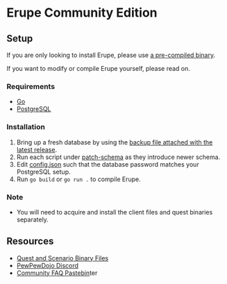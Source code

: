 # Erupe Community Edition

## Setup

If you are only looking to install Erupe, please use [a pre-compiled binary](https://github.com/ZeruLight/Erupe/releases/latest).

If you want to modify or compile Erupe yourself, please read on.

### Requirements

- [Go](https://go.dev/dl/)
- [PostgreSQL](https://www.postgresql.org/download/)

### Installation

1. Bring up a fresh database by using the [backup file attached with the latest release](https://github.com/ZeruLight/Erupe/releases/latest/download/SCHEMA.sql).
2. Run each script under [patch-schema](./patch-schema) as they introduce newer schema.
3. Edit [config.json](./config.json) such that the database password matches your PostgreSQL setup.
4. Run `go build` or `go run .` to compile Erupe.

### Note

- You will need to acquire and install the client files and quest binaries separately.

## Resources

- [Quest and Scenario Binary Files](https://files.catbox.moe/xf0l7w.7z)
- [PewPewDojo Discord](https://discord.gg/CFnzbhQ)
- [Community FAQ Pastebin](https://pastebin.com/QqAwZSTC)ter
